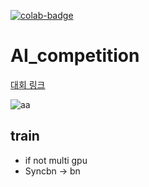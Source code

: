 [![colab-badge](https://user-images.githubusercontent.com/79159191/181145349-7c08a358-bcc2-4b9f-85db-04cb77e8fb84.svg)](https://colab.research.google.com/drive/1YxTexkEiq5AxWNYXc037kCx3UFKFPTlz?usp=sharing)

# AI_competition

[대회 링크](https://aichallenge.or.kr/competition/detail/1)

![aa](https://user-images.githubusercontent.com/79159191/178395302-0694c9be-47d7-48c3-9893-3d03e03d4ad3.jpg)

## train
* if not multi gpu
* Syncbn -> bn
